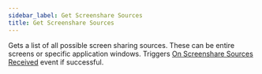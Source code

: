 ```yaml
---
sidebar_label: Get Screenshare Sources
title: Get Screenshare Sources
---
```

Gets a list of all possible screen sharing sources. These can be entire screens or specific application windows. Triggers [On Screenshare Sources Received](../Events/on-screenshare-sources-received) event if successful.